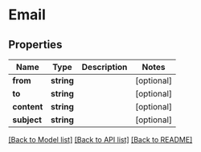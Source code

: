 # Email

## Properties
Name | Type | Description | Notes
------------ | ------------- | ------------- | -------------
**from** | **string** |  | [optional] 
**to** | **string** |  | [optional] 
**content** | **string** |  | [optional] 
**subject** | **string** |  | [optional] 

[[Back to Model list]](../README.md#documentation-for-models) [[Back to API list]](../README.md#documentation-for-api-endpoints) [[Back to README]](../README.md)


